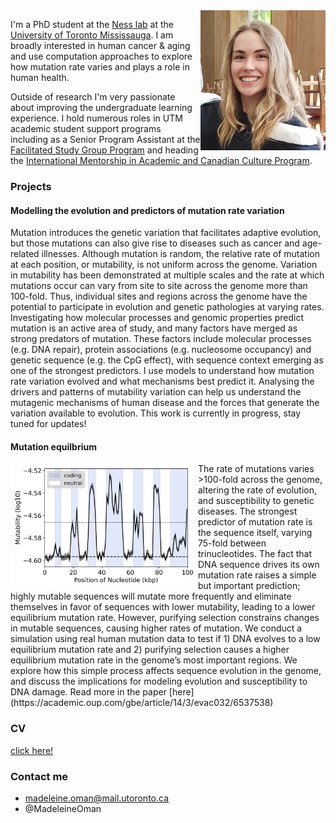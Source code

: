 
<img align="right" src="portrait.jpg" width="200">

I'm a PhD student at the [Ness lab](https://ness.bio/) at the [University of Toronto Mississauga](https://www.utm.utoronto.ca/biology/). I am broadly interested in human cancer & aging and use computation approaches to explore how mutation rate varies and plays a role in human health. 

Outside of research I'm very passionate about improving the undergraduate learning experience. I hold numerous roles in UTM academic student support programs including as a Senior Program Assistant at the [Facilitated Study Group Program](https://www.utm.utoronto.ca/asc/facilitated-study-groups-fsgs) and heading the [International Mentorship in Academic and Canadian Culture Program](https://www.utm.utoronto.ca/language-studies/experiential-learning/imacc). 


### Projects 

#### Modelling the evolution and predictors of mutation rate variation

Mutation introduces the genetic variation that facilitates adaptive evolution, but those mutations can also give rise to diseases such as cancer and age-related illnesses. Although mutation is random, the relative rate of mutation at each position, or mutability, is not uniform across the genome. Variation in mutability has been demonstrated at multiple scales and the rate at which mutations occur can vary from site to site across the genome more than 100-fold. Thus, individual sites and regions across the genome have the potential to participate in evolution and genetic pathologies at varying rates. Investigating how molecular processes and genomic properties predict mutation is an active area of study, and many factors have merged as strong predators of mutation. These factors include molecular processes (e.g. DNA repair), protein associations (e.g. nucleosome occupancy) and genetic sequence (e.g. the CpG effect), with sequence context emerging as one of the strongest predictors. I use models to understand how mutation rate variation evolved and what mechanisms best predict it. Analysing the drivers and patterns of mutability variation can help us understand the mutagenic mechanisms of human disease and the forces that generate the variation available to evolution. This work is currently in progress, stay tuned for updates! 

#### Mutation equilbrium 
<img align="left" src="Sliding_2022_01_10_14_23_16_Finalized_avCodingNonCoding_log10_200000_highres_PosterSMBE.jpg" width="300">
The rate of mutations varies >100-fold across the genome, altering the rate of evolution, and susceptibility to genetic diseases. The strongest predictor of mutation rate is the sequence itself, varying 75-fold between trinucleotides. The fact that DNA sequence drives its own mutation rate raises a simple but important prediction; highly mutable sequences will mutate more frequently and eliminate themselves in favor of sequences with lower mutability, leading to a lower equilibrium mutation rate. However, purifying selection constrains changes in mutable sequences, causing higher rates of mutation. We conduct a simulation using real human mutation data to test if 1) DNA evolves to a low equilibrium mutation rate and 2) purifying selection causes a higher equilibrium mutation rate in the genome’s most important regions. We explore how this simple process affects sequence evolution in the genome, and discuss the implications for modeling evolution and susceptibility to DNA damage. Read more in the paper [here](https://academic.oup.com/gbe/article/14/3/evac032/6537538)



### CV
[click here!](Madeleine_Oman_CV_mothership.pdf)


### Contact me 
- madeleine.oman@mail.utoronto.ca
- @MadeleineOman
